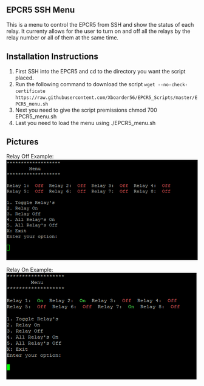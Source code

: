 ## EPCR5 SSH Menu

This is a menu to control the EPCR5 from SSH and show the status of each relay. It currenty allows for the user to turn on and off all the relays by the relay number or all of them at the same time.

## Installation Instructions

1. First SSH into the EPCR5 and cd to the directory you want the script placed.
2. Run the following command to download the script `wget --no-check-certificate https://raw.githubusercontent.com/Xboarder56/EPCR5_Scripts/master/EPCR5_menu.sh`
3. Next you need to give the script premissions chmod 700 EPCR5_menu.sh
4. Last you need to load the menu using ./EPCR5_menu.sh

## Pictures

Relay Off Example: 
![alt text](https://raw.githubusercontent.com/Xboarder56/EPCR5_Scripts/master/Images/EPCR5_OFF.PNG "Relay off Example")

Relay On Example: 
![alt text](https://raw.githubusercontent.com/Xboarder56/EPCR5_Scripts/master/Images/EPCR5_ON.PNG "Relay On Example")
